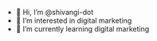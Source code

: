- 👋 Hi, I’m @shivangi-dot
- 👀 I’m interested in digital marketing
- 🌱 I’m currently learning digital marketing


<!---
shivangi-dot/shivangi-dot is a ✨ special ✨ repository because its `README.md` (this file) appears on your GitHub profile.
You can click the Preview link to take a look at your changes.
--->
